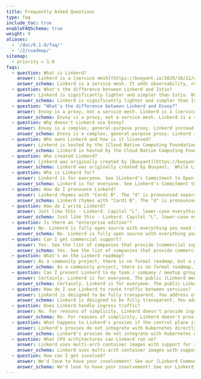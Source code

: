 ```yaml
---
title: Frequently Asked Questions
type: faq
include_toc: true
enableFAQSchema: true
weight: 9
aliases:
  - '/doc/0.1.0/faq/'
  - '/2/roadmap/'
sitemap:
  - priority = 1.0
faqs:
  - question: What is Linkerd?
    answer: Linkerd is a [service mesh](https://buoyant.io/2020/10/12/what-is-a-service-mesh/). It adds observability, reliability, and security to Kubernetes applications without code changes. For example, Linkerd can monitor and report per-service success rates and latencies, can automatically retry failed requests, and can encrypt and validate connections between services, all without requiring any modification of the application itself.
    answer_schema: Linkerd is a service mesh. It adds observability, reliability, and security to Kubernetes applications without code changes. For example, Linkerd can monitor and report per-service success rates and latencies, can automatically retry failed requests, and can encrypt and validate connections between services, all without requiring any modification of the application itself.
  - question: What's the difference between Linkerd and Istio?
    answer: Linkerd is significantly lighter and simpler than Istio. Both projects are service meshes and espouse similar features. Linkerd is built for security from the ground up, ranging from features like [on-by-default mTLS](https://linkerd.io/2/features/automatic-mtls/), a data plane that is [built in a memory-safe language](https://github.com/linkerd/linkerd2-proxy), and [regular security audits](https://github.com/linkerd/linkerd2/blob/main/SECURITY_AUDIT.pdf). Finally, Linkerd is [committed to open governance](https://linkerd.io/2019/10/03/linkerds-commitment-to-open-governance/) and is hosted by [a neutral foundation](https://cncf.io).
    answer_schema: Linkerd is significantly lighter and simpler than Istio. Both projects are service meshes and espouse similar features. Linkerd is built for security from the ground up, ranging from features like on-by-default mTLS, a data plane that is built in a memory-safe language, and regular security audits. Finally, Linkerd is committed to open governance and is hosted by a neutral foundation.
  - question: "What's the difference between Linkerd and Envoy?"
    answer: Envoy is a proxy, not a service mesh. Linkerd is a [service mesh](https://buoyant.io/2020/10/12/what-is-a-service-mesh/) it has a control plane and a data plane, of which the proxy is one component. Envoy can be used as a component of a service mesh, but Linkerd uses a different proxy, simply called [Linkerd2-proxy](https://github.com/linkerd/linkerd2-proxy).
    answer_schema: Envoy is a proxy, not a service mesh. Linkerd is a service mesh it has a control plane and a data plane, of which the proxy is one component. Envoy can be used as a component of a service mesh, but Linkerd uses a different proxy, simply called Linkerd2-proxy.
  - question: Why doesn't Linkerd use Envoy?
    answer: Envoy is a complex, general-purpose proxy. Linkerd instead uses [Linkerd2-proxy](https://github.com/linkerd/linkerd2-proxy), a simple and ultralight "micro-proxy" built specifically for the service mesh sidecar use case. This allows Linkerd to be significantly smaller and simpler than Envoy-based service meshes. Additionally, the choice of Rust for Linkerd2-proxy allows Linkerd to avoid a whole class of CVEs and vulnerabilities that can impact proxies written in non-memory-safe languages like C++. See [Why Linkerd doesn't use Envoy](https://linkerd.io/2020/12/03/why-linkerd-doesnt-use-envoy/) for more.
    answer_schema: Envoy is a complex, general-purpose proxy. Linkerd instead uses Linkerd2-proxy, a simple and ultralight "micro-proxy" built specifically for the service mesh sidecar use case. This allows Linkerd to be significantly smaller and simpler than Envoy-based service meshes. Additionally, the choice of Rust for Linkerd2-proxy allows Linkerd to avoid a whole class of CVEs and vulnerabilities that can impact proxies written in non-memory-safe languages like C++. See Why Linkerd doesn't use Envoy for more.
  - question: Who owns Linkerd and how is it licensed?
    answer: Linkerd is hosted by the [Cloud Native Computing Foundation](https://cncf.io)(CNCF) project. The CNCF owns the trademark; the copyright is held by the Linkerd authors themselves. Linkerd is licensed under the [Apache 2.0](https://github.com/linkerd/linkerd2/blob/main/LICENSE) license.
    answer_schema: Linkerd is hosted by the Cloud Native Computing Foundation(CNCF) project. The CNCF owns the trademark; the copyright is held by the Linkerd authors themselves. Linkerd is licensed under the Apache 2.0 license.
  - question: Who created Linkerd?
    answer: Linkerd was originally created by [Buoyant](https://buoyant.io/linkerd).  While Linkerd is a CNCF project, Buoyant continues to be a primary maintainer and sponsor.
    answer_schema: Linkerd was originally created by Buoyant.  While Linkerd is a CNCF project, Buoyant continues to be a primary maintainer and sponsor.
  - question: Who is Linkerd for?
    answer: Linkerd is for everyone. See [Linkerd's Commitment to Open Governance](https://linkerd.io/2019/10/03/linkerds-commitment-to-open-governance/). In practice, Linkerd has certain technical prerequisites, such as Kubernetes.
    answer_schema: Linkerd is for everyone. See Linkerd's Commitment to Open Governance. In practice, Linkerd has certain technical prerequisites, such as Kubernetes.
  - question: How do I pronounce Linkerd?
    answer: Linkerd rhymes with "Cardi B". The "d" is pronounced separately, as in "Linker-DEE".
    answer_schema: Linkerd rhymes with "Cardi B". The "d" is pronounced separately, as in "Linker-DEE".
  - question: How do I write Linkerd?
    answer: Just like this - Linkerd. Capital "L", lower-case everything else.
    answer_schema: Just like this - Linkerd. Capital "L", lower-case everything else.
  - question: Is there an "enterprise edition"?
    answer: No. Linkerd is fully open source with everything you need to run it in production as part of the open source project.
    answer_schema: No. Linkerd is fully open source with everything you need to run it in production as part of the open source project.
  - question: Can I get commercial support?
    answer: Yes. See the list of companies that provide [commercial support for Linkerd](https://linkerd.io/enterprise/).
    answer_schema: Yes. See the list of companies that provide commercial support for Linkerd.
  - question: What's on the Linkerd roadmap?
    answer: As a community project, there is no formal roadmap, but a glance at the [active GitHub issues](https://github.com/linkerd/linkerd2/issues) will give you a sense of what is in store for the future.
    answer_schema: As a community project, there is no formal roadmap, but a glance at the active GitHub issues will give you a sense of what is in store for the future.
  - question: Can I present Linkerd to my team / company / meetup group?
    answer: Certainly. Linkerd is for everyone. The public [Linkerd meetup slides](https://docs.google.com/presentation/d/1qseWDYWD4KzYFhb4bcp8WuDPYFVwB8sYeNnjCsgDUOw/edit) might be helpful.
    answer_schema: Certainly. Linkerd is for everyone. The public Linkerd meetup slides might be helpful.
  - question: How do I use Linkerd to route traffic between services?
    answer: Linkerd is designed to be fully transparent. You address other services just as you would without Linkerd, e.g. `service-name.namespace.svc.cluster.local`, or `service-name` if within the same namespace.
    answer_schema: Linkerd is designed to be fully transparent. You address other services just as you would without Linkerd, e.g. `service-name.namespace.svc.cluster.local`, or `service-name` if within the same namespace.
  - question: Does Linkerd handle ingress traffic?
    answer: No. For reasons of simplicity, Linkerd doesn't provide ingress itself, but instead [works in conjunction with the ingress controller](https://linkerd.io/2/features/ingress/) of your choice.
    answer_schema: No. For reasons of simplicity, Linkerd doesn't provide ingress itself, but instead works in conjunction with the ingress controller of your choice.
  - question: What happens to Linkerd's proxies if the control plane is down?
    answer: Linkerd's proxies do not integrate with Kubernetes directly, but rely on the control plane for service discovery information. The proxies are designed to continue operating even if they can't reach the control plane. If the control plane dies, existing proxies will continue to operate with the latest service discovery information. Additionally, they will fall back to DNS if asked to route to a service they don't have information for. (Thus, if the control plane is down, but new services are created, you may notice different load balancing behavior until the control plane resumes.) Once the control plane is functional, the Linkerd proxies will resume communication as normal. If *new* proxies are deployed when the control plane is unreachable, these new proxies will not be able to operate. They will timeout all new requests until such time as they can reach the control plane.
    answer_schema: Linkerd's proxies do not integrate with Kubernetes directly, but rely on the control plane for service discovery information. The proxies are designed to continue operating even if they can't reach the control plane. If the control plane dies, existing proxies will continue to operate with the latest service discovery information. Additionally, they will fall back to DNS if asked to route to a service they don't have information for. (Thus, if the control plane is down, but new services are created, you may notice different load balancing behavior until the control plane resumes.) Once the control plane is functional, the Linkerd proxies will resume communication as normal. If *new* proxies are deployed when the control plane is unreachable, these new proxies will not be able to operate. They will timeout all new requests until such time as they can reach the control plane.
  - question: What CPU architectures can Linkerd run on?
    answer: Linkerd uses multi-arch container images with support for x86, amd64, arm64,and arm.
    answer_schema: Linkerd uses multi-arch container images with support for x86, amd64, arm64,and arm.
  - question: How can I get involved?
    answer: We'd love to have your involvement! See our [Linkerd Community page](/community/).
    answer_schema: We'd love to have your involvement! See our Linkerd Community page.
--- 
```

<!-- markdownlint-enable MD026 -->
